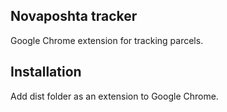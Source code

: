 ## Novaposhta tracker

Google Chrome extension for tracking parcels.

## Installation

Add dist folder as an extension to Google Chrome.
